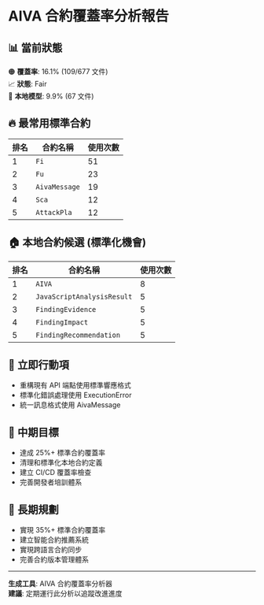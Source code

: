 # AIVA 合約覆蓋率分析報告

## 📊 當前狀態

🟠 **覆蓋率**: 16.1% (109/677 文件)  
📈 **狀態**: Fair  
📂 **本地模型**: 9.9% (67 文件)

## 🔥 最常用標準合約

| 排名 | 合約名稱 | 使用次數 |
|------|----------|----------|
| 1 | `Fi` | 51 |
| 2 | `Fu` | 23 |
| 3 | `AivaMessage` | 19 |
| 4 | `Sca` | 12 |
| 5 | `AttackPla` | 12 |

## 🏠 本地合約候選 (標準化機會)

| 排名 | 合約名稱 | 使用次數 |
|------|----------|----------|
| 1 | `AIVA` | 8 |
| 2 | `JavaScriptAnalysisResult` | 5 |
| 3 | `FindingEvidence` | 5 |
| 4 | `FindingImpact` | 5 |
| 5 | `FindingRecommendation` | 5 |

## 🎯 立即行動項

- 重構現有 API 端點使用標準響應格式
- 標準化錯誤處理使用 ExecutionError
- 統一訊息格式使用 AivaMessage

## 📅 中期目標

- 達成 25%+ 標準合約覆蓋率
- 清理和標準化本地合約定義
- 建立 CI/CD 覆蓋率檢查
- 完善開發者培訓體系

## 🚀 長期規劃

- 實現 35%+ 標準合約覆蓋率
- 建立智能合約推薦系統
- 實現跨語言合約同步
- 完善合約版本管理體系

---
**生成工具**: AIVA 合約覆蓋率分析器  
**建議**: 定期運行此分析以追蹤改進進度
